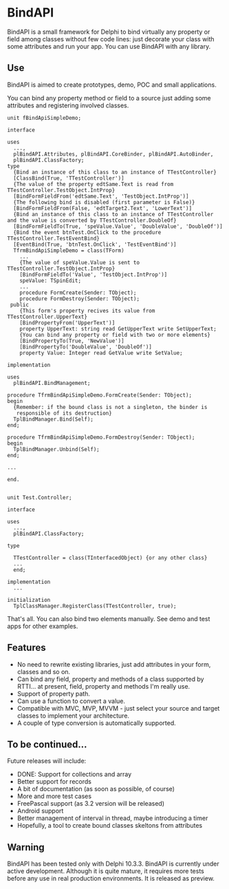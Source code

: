 # BindAPI
BindAPI is a small framework for Delphi to bind virtually any property or field among classes without few code lines: just decorate your class with some attributes and run your app.
You can use BindAPI with any library.

## Use
BindAPI is aimed to create prototypes, demo, POC and small applications.

You can bind any property method or field to a source just adding some attributes and registering involved classes.

```language Pascal
unit fBindApiSimpleDemo;

interface

uses
  ...,
  plBindAPI.Attributes, plBindAPI.CoreBinder, plBindAPI.AutoBinder,
  plBindAPI.ClassFactory;
type
  {Bind an instance of this class to an instance of TTestController}
  [ClassBind(True, 'TTestController')]
  {The value of the property edtSame.Text is read from TTestController.TestObject.IntProp}
  [BindFormFieldFrom('edtSame.Text', 'TestObject.IntProp')]
  {The following bind is disabled (first parameter is False)}  
  [BindFormFieldFrom(False, 'edtTarget2.Text', 'LowerText')]
  {Bind an instance of this class to an instance of TTestController and the value is converted by TTestController.DoubleOf}
  [BindFormFieldTo(True, 'speValue.Value', 'DoubleValue', 'DoubleOf')]
  {Bind the event btnTest.OnClick to the procedure TTestController.TestEventBind}
  [EventBind(True, 'btnTest.OnClick', 'TestEventBind')]
  TfrmBindApiSimpleDemo = class(TForm)
    ...
    {The value of speValue.Value is sent to TTestController.TestObject.IntProp}
    [BindFormFieldTo('Value', 'TestObject.IntProp')]
    speValue: TSpinEdit;
    ...
    procedure FormCreate(Sender: TObject);
    procedure FormDestroy(Sender: TObject);
 public
    {This form's property recives its value from TTestController.UpperText}
    [BindPropertyFrom('UpperText')]
    property UpperText: string read GetUpperText write SetUpperText;
    {You can bind any property or field with two or more elements}
    [BindPropertyTo(True, 'NewValue')]
    [BindPropertyTo('DoubleValue', 'DoubleOf')]
    property Value: Integer read GetValue write SetValue;

implementation

uses
  plBindAPI.BindManagement;

procedure TfrmBindApiSimpleDemo.FormCreate(Sender: TObject);
begin
  {Remember: if the bound class is not a singleton, the binder is
   responsible of its destruction}
  TplBindManager.Bind(Self);
end;

procedure TfrmBindApiSimpleDemo.FormDestroy(Sender: TObject);
begin
  TplBindManager.Unbind(Self);
end;

...

end.


unit Test.Controller;

interface

uses
  ..., 
  plBindAPI.ClassFactory;

type

  TTestController = class(TInterfacedObject) {or any other class}
  ... 
  end;

implementation
  ...

initialization
  TplClassManager.RegisterClass(TTestController, true);

```

That's all.
You can also bind two elements manually. See demo and test apps for other examples. 

## Features
- No need to rewrite existing libraries, just add attributes in your form, classes and so on.
- Can bind any field, property and methods of a class supported by RTTI... at present, field, property and methods I'm really use. 
- Support of property path.
- Can use a function to convert a value.
- Compatible with MVC, MVP, MVVM - just select your source and target classes to implement your architecture.
- A couple of type conversion is automatically supported.

## To be continued...
Future releases will include:
- DONE: Support for collections and array
- Better support for records
- A bit of documentation (as soon as possible, of course)
- More and more test cases
- FreePascal support (as 3.2 version will be released)
- Android support
- Better management of interval in thread, maybe introducing a timer 
- Hopefully, a tool to create bound classes skeltons from attributes

## Warning
BindAPI has been tested only with Delphi 10.3.3.
BindAPI is currently under active development. Although it is quite mature, it requires more tests before any use in real production environments. It is released as preview.
